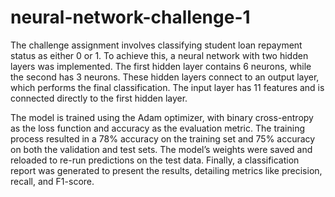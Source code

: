 # neural-network-challenge-1
The challenge assignment involves classifying student loan repayment status as either 0 or 1. To achieve this, a neural network with two hidden layers was implemented. The first hidden layer contains 6 neurons, while the second has 3 neurons. These hidden layers connect to an output layer, which performs the final classification. The input layer has 11 features and is connected directly to the first hidden layer.

The model is trained using the Adam optimizer, with binary cross-entropy as the loss function and accuracy as the evaluation metric. The training process resulted in a 78% accuracy on the training set and 75% accuracy on both the validation and test sets. The model’s weights were saved and reloaded to re-run predictions on the test data. Finally, a classification report was generated to present the results, detailing metrics like precision, recall, and F1-score.

